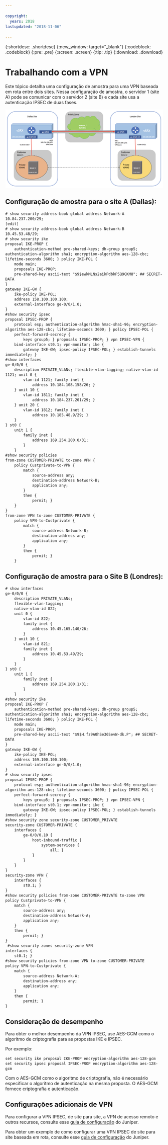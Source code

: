 ```yaml
---

copyright:
  years: 2018
lastupdated: "2018-11-06"

---
```


{:shortdesc: .shortdesc}
{:new_window: target="_blank"}
{:codeblock: .codeblock}
{:pre: .pre}
{:screen: .screen}
{:tip: .tip}
{:download: .download}

# Trabalhando com a VPN
Este tópico detalha uma configuração de amostra para uma VPN baseada em rota entre dois sites. Nessa configuração de amostra, o servidor 1 (site A) pode se comunicar com o servidor 2 (site B) e cada site usa a autenticação IPSEC de duas fases.

<img src="images/site-to-site-vpn.png" alt="drawing" style="width: 600px;"/>

## Configuração de amostra para o site A (Dallas):

```
# show security address-book global address Network-A
10.84.237.200/29;
[edit]
# show security address-book global address Network-B
10.45.53.48/29;
# show security ike
proposal IKE-PROP {
    authentication-method pre-shared-keys; dh-group group5; authentication-algorithm sha1; encryption-algorithm aes-128-cbc; lifetime-seconds 3600; } policy IKE-POL {
    mode main;
    proposals IKE-PROP;
    pre-shared-key ascii-text "$9$ewkMLNs2aikPdbkP5Q9CKM8"; ## SECRET-DATA
}
gateway IKE-GW {
    ike-policy IKE-POL;
    address 158.100.100.100;
    external-interface ge-0/0/1.0;
}
#show security ipsec
proposal IPSEC-PROP {
    protocol esp; authentication-algorithm hmac-sha1-96; encryption-algorithm aes-128-cbc; lifetime-seconds 3600; } policy IPSEC-POL {
    perfect-forward-secrecy {
        keys group5; } proposals IPSEC-PROP; } vpn IPSEC-VPN {
    bind-interface st0.1; vpn-monitor; ike {
        gateway IKE-GW; ipsec-policy IPSEC-POL; } establish-tunnels immediately; }
#show interfaces
ge-0/0/0 {
    description PRIVATE_VLANs; flexible-vlan-tagging; native-vlan-id 1121; unit 0 {
        vlan-id 1121; family inet {
            address 10.184.108.158/26; }
    } unit 10 {
        vlan-id 1811; family inet {
            address 10.184.237.201/29; }
    } unit 20 {
        vlan-id 1812; family inet {
            address 10.185.48.9/29; }
    }
} st0 {
    unit 1 {
        family inet {
            address 169.254.200.0/31;
        }
    }
#show security policies
from-zone CUSTOMER-PRIVATE to-zone VPN {
    policy Custprivate-to-VPN {
        match {
            source-address any;
            destination-address Network-B;
            application any;
        }
        then {
            permit; }
    }
}
from-zone VPN to-zone CUSTOMER-PRIVATE {
    policy VPN-to-Custprivate {
        match {
            source-address Network-B;
            destination-address any;
            application any;
        }
        then {
            permit; }
    }
```

## Configuração de amostra para o Site B (Londres):

```
# show interfaces
ge-0/0/0 {
    description PRIVATE_VLANs;
    flexible-vlan-tagging;
    native-vlan-id 822;
    unit 0 {
        vlan-id 822;
        family inet {
            address 10.45.165.140/26;
        }
    } unit 10 {
        vlan-id 821;
        family inet {
            address 10.45.53.49/29;
        }
    }
} st0 {
    unit 1 {
        family inet {
            address 169.254.200.1/31;
        }
    }
#show security ike
proposal IKE-PROP {
    authentication-method pre-shared-keys; dh-group group5; authentication-algorithm sha1; encryption-algorithm aes-128-cbc; lifetime-seconds 3600; } policy IKE-POL {
    mode main;
    proposals IKE-PROP;
    pre-shared-key ascii-text "$9$H.fz9A0hSe36SevW-dk.P"; ## SECRET-DATA
}
gateway IKE-GW {
    ike-policy IKE-POL;
    address 169.100.100.100;
    external-interface ge-0/0/1.0;
}
# show security ipsec
proposal IPSEC-PROP {
    protocol esp; authentication-algorithm hmac-sha1-96; encryption-algorithm aes-128-cbc; lifetime-seconds 3600; } policy IPSEC-POL {
    perfect-forward-secrecy {
        keys group5; } proposals IPSEC-PROP; } vpn IPSEC-VPN {
    bind-interface st0.1; vpn-monitor; ike {
        gateway IKE-GW; ipsec-policy IPSEC-POL; } establish-tunnels immediately; }
#show security zone security-zone CUSTOMER_PRIVATE
security-zone CUSTOMER-PRIVATE {
    interfaces {
        ge-0/0/0.10 {
            host-inbound-traffic {
                system-services {
                    all; }
            }
        }
    }
}
security-zone VPN {
    interfaces {
        st0.1; }
}
#show security policies from-zone CUSTOMER-PRIVATE to-zone VPN
policy Custprivate-to-VPN {
    match {
        source-address any;
        destination-address Network-A;
        application any;
    }
    then {
        permit; }
}
 #show security zones security-zone VPN
interfaces {
    st0.1; }
#show security policies from-zone VPN to-zone CUSTOMER-PRIVATE
policy VPN-to-Custprivate {
    match {
        source-address Network-A;
        destination-address any;
        application any;
    }
    then {
        permit; }
}
```
## Consideração de desempenho
Para obter o melhor desempenho da VPN IPSEC, use AES-GCM como o algoritmo de criptografia para as propostas IKE e IPSEC. 

Por exemplo:

```
set security ike proposal IKE-PROP encryption-algorithm aes-128-gcm
set security ipsec proposal IPSEC-PROP encryption-algorithm aes-128-gcm
```

Com o AES-GCM como o algoritmo de criptografia, não é necessário especificar o algoritmo de autenticação na mesma proposta. O AES-GCM fornece criptografia e autenticação.

## Configurações adicionais de VPN
Para configurar a VPN IPSEC, de site para site, a VPN de acesso remoto e outros recursos, consulte esse [guia de configuração](https://www.juniper.net/documentation/en_US/junos/information-products/pathway-pages/security/security-vpn-ipsec.pdf) do Juniper.

Para obter um exemplo de como configurar uma VPN IPSEC de site para site baseada em rota, consulte esse [guia de configuração](https://www.juniper.net/documentation/en_US/junos/topics/example/ipsec-route-based-vpn-configuring.html) do Juniper.
